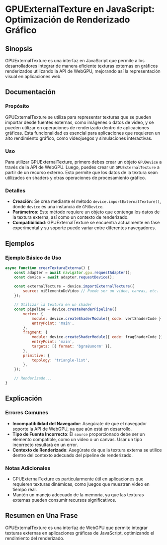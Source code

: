 <!--
Meta Description: # GPUExternalTexture en JavaScript: Optimización de Renderizado Gráfico ## Sinopsis GPUExternalTexture es una interfaz en JavaScript que permite a los...
Meta Keywords: que, gpuexternaltexture, renderizado, device, texturas
-->

# GPUExternalTexture en JavaScript: Optimización de Renderizado Gráfico

## Sinopsis
GPUExternalTexture es una interfaz en JavaScript que permite a los desarrolladores integrar de manera eficiente texturas externas en gráficos renderizados utilizando la API de WebGPU, mejorando así la representación visual en aplicaciones web.

## Documentación
### Propósito
GPUExternalTexture se utiliza para representar texturas que se pueden importar desde fuentes externas, como imágenes o datos de video, y se pueden utilizar en operaciones de renderizado dentro de aplicaciones gráficas. Esta funcionalidad es esencial para aplicaciones que requieren un alto rendimiento gráfico, como videojuegos y simulaciones interactivas.

### Uso
Para utilizar GPUExternalTexture, primero debes crear un objeto `GPUDevice` a través de la API de WebGPU. Luego, puedes crear un `GPUExternalTexture` a partir de un recurso externo. Esto permite que los datos de la textura sean utilizados en shaders y otras operaciones de procesamiento gráfico.

### Detalles
- **Creación**: Se crea mediante el método `device.importExternalTexture()`, donde `device` es una instancia de `GPUDevice`.
- **Parámetros**: Este método requiere un objeto que contenga los datos de la textura externa, así como un contexto de renderizado.
- **Compatibilidad**: GPUExternalTexture se encuentra actualmente en fase experimental y su soporte puede variar entre diferentes navegadores.

## Ejemplos
### Ejemplo Básico de Uso
```javascript
async function crearTexturaExterna() {
    const adapter = await navigator.gpu.requestAdapter();
    const device = await adapter.requestDevice();
    
    const externalTexture = device.importExternalTexture({
        source: miElementoDeVideo // Puede ser un video, canvas, etc.
    });

    // Utilizar la textura en un shader
    const pipeline = device.createRenderPipeline({
        vertex: {
            module: device.createShaderModule({ code: vertShaderCode }),
            entryPoint: 'main',
        },
        fragment: {
            module: device.createShaderModule({ code: fragShaderCode }),
            entryPoint: 'main',
            targets: [{ format: 'bgra8unorm' }],
        },
        primitive: {
            topology: 'triangle-list',
        },
    });

    // Renderizado...
}
```

## Explicación
### Errores Comunes
- **Incompatibilidad del Navegador**: Asegúrate de que el navegador soporte la API de WebGPU, ya que aún está en desarrollo.
- **Tipo de Fuente Incorrecto**: El `source` proporcionado debe ser un elemento compatible, como un video o un canvas. Usar un tipo incorrecto resultará en un error.
- **Contexto de Renderizado**: Asegúrate de que la textura externa se utilice dentro del contexto adecuado del pipeline de renderizado.

### Notas Adicionales
- GPUExternalTexture es particularmente útil en aplicaciones que requieren texturas dinámicas, como juegos que muestran video en tiempo real.
- Mantén un manejo adecuado de la memoria, ya que las texturas externas pueden consumir recursos significativos.

## Resumen en Una Frase
GPUExternalTexture es una interfaz de WebGPU que permite integrar texturas externas en aplicaciones gráficas de JavaScript, optimizando el rendimiento del renderizado.